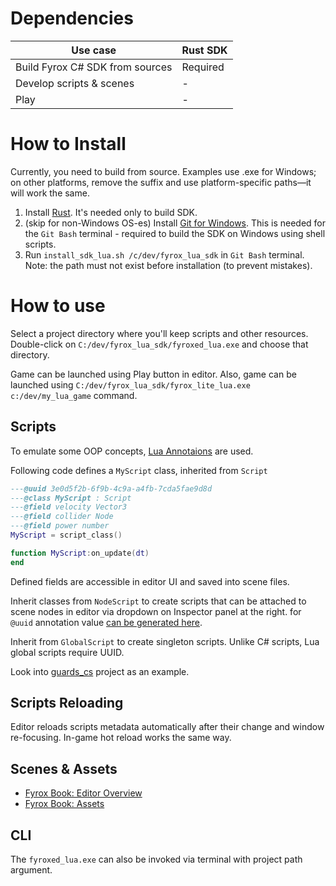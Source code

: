 # Dependencies

| Use case                        | Rust SDK |
|---------------------------------|----------|
| Build Fyrox C# SDK from sources | Required |
| Develop scripts & scenes        | -        |
| Play                            | -        |

# How to Install

Currently, you need to build from source. Examples use .exe for Windows; on other platforms, remove the suffix and use
platform-specific paths—it will work the same.

1. Install [Rust](https://rustup.rs/). It's needed only to build SDK.
2. (skip for non-Windows OS-es) Install [Git for Windows](https://git-scm.com/downloads). This is needed for the
   `Git Bash` terminal - required to build the SDK on Windows using shell scripts.
3. Run `install_sdk_lua.sh /c/dev/fyrox_lua_sdk` in `Git Bash` terminal. Note: the path must not exist before
   installation (to prevent mistakes).

# How to use

Select a project directory where you'll keep scripts and other resources. Double-click on
`C:/dev/fyrox_lua_sdk/fyroxed_lua.exe` and choose that directory.

Game can be launched using Play button in editor. Also, game can be launched using
`C:/dev/fyrox_lua_sdk/fyrox_lite_lua.exe c:/dev/my_lua_game` command.

## Scripts

To emulate some OOP concepts, [Lua Annotaions](https://luals.github.io/wiki/annotations/) are used.

Following code defines a `MyScript` class, inherited from `Script`

```lua
---@uuid 3e0d5f2b-6f9b-4c9a-a4fb-7cda5fae9d8d
---@class MyScript : Script
---@field velocity Vector3
---@field collider Node
---@field power number
MyScript = script_class()

function MyScript:on_update(dt)
end
```

Defined fields are accessible in editor UI and saved into scene files.

Inherit classes from `NodeScript` to create scripts that can be attached to scene nodes in editor via dropdown on
Inspector
panel at the right. for `@uuid` annotation value [can be generated here](https://www.uuidgenerator.net/).

Inherit from `GlobalScript` to create singleton scripts. Unlike C# scripts, Lua global scripts require UUID.

Look into [guards_cs](https://github.com/kkolyan/fyrox_lite/tree/main/showcase/guards_lua) project as an example.

## Scripts Reloading

Editor reloads scripts metadata automatically after their change and window re-focusing. In-game hot reload works the
same way.

## Scenes & Assets

* [Fyrox Book: Editor Overview](https://fyrox-book.github.io/beginning/editor_overview.html)
* [Fyrox Book: Assets](https://fyrox-book.github.io/beginning/assets.html)

## CLI

The `fyroxed_lua.exe` can also be invoked via terminal with project path argument.
